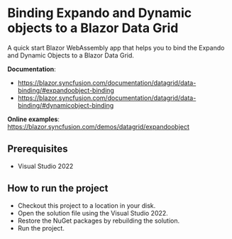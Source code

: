 # Binding Expando and Dynamic objects to a Blazor Data Grid

A quick start Blazor WebAssembly app that helps you to bind the Expando and Dynamic Objects to a Blazor Data Grid. 

**Documentation**:
* https://blazor.syncfusion.com/documentation/datagrid/data-binding/#expandoobject-binding
* https://blazor.syncfusion.com/documentation/datagrid/data-binding/#dynamicobject-binding

**Online examples**: https://blazor.syncfusion.com/demos/datagrid/expandoobject

## Prerequisites

* Visual Studio 2022

## How to run the project

* Checkout this project to a location in your disk.
* Open the solution file using the Visual Studio 2022.
* Restore the NuGet packages by rebuilding the solution.
* Run the project.